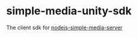 # simple-media-unity-sdk
The client sdk for [nodejs-simple-media-server](https://github.com/insthync/nodejs-simple-media-server)
